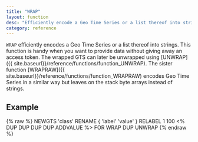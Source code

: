 ```yaml
---
title: "WRAP"
layout: function
desc: "Efficiently encode a Geo Time Series or a list thereof into strings."
category: reference
---
```


`WRAP` efficiently encodes a Geo Time Series or a list thereof into strings. This function is handy when you want to provide data without giving away an access token. The wrapped GTS can later be unwrapped using [UNWRAP]({{ site.baseurl}}/reference/functions/function_UNWRAP). The sister function [WRAPRAW]({{ site.baseurl}}/reference/functions/function_WRAPRAW) encodes Geo Time Series in a similar way but leaves on the stack byte arrays instead of strings.

## Example ##

{% raw %}
<warp10-warpscript-widget backend="{{backend}}"  exec-endpoint="{{execEndpoint}}">NEWGTS
'class' RENAME
{ 'label' 'value' } RELABEL
1 100
<% DUP DUP DUP DUP ADDVALUE %>
FOR
WRAP
DUP
UNWRAP
</warp10-warpscript-widget>
{% endraw %}    
